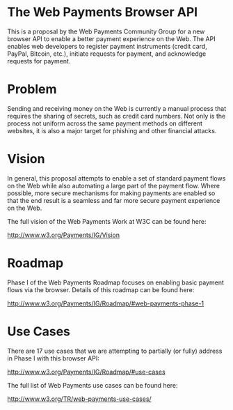 # The Web Payments Browser API

This is a proposal by the Web Payments Community Group for a new browser API
to enable a better payment experience on the Web. The API enables web developers
to register payment instruments (credit card, PayPal, Bitcoin, etc.), initiate
requests for payment, and acknowledge requests for payment.

# Problem

Sending and receiving money on the Web is currently a manual process that
requires the sharing of secrets, such as credit card numbers. Not only is
the process not uniform across the same payment methods on different websites, 
it is also a major target for phishing and other financial attacks. 

# Vision

In general, this proposal attempts to enable a set of standard payment
flows on the Web while also automating a large part of the payment flow.
Where possible, more secure mechanisms for making payments are enabled so
that the end result is a seamless and far more secure payment experience on
the Web.

The full vision of the Web Payments Work at W3C can be found here:

http://www.w3.org/Payments/IG/Vision

# Roadmap

Phase I of the Web Payments Roadmap focuses on enabling basic payment
flows via the browser. Details of this roadmap can be found here:

http://www.w3.org/Payments/IG/Roadmap/#web-payments-phase-1

# Use Cases

There are 17 use cases that we are attempting to partially (or fully) address 
in Phase I with this browser API:

http://www.w3.org/Payments/IG/Roadmap/#use-cases

The full list of Web Payments use cases can be found here:

http://www.w3.org/TR/web-payments-use-cases/
